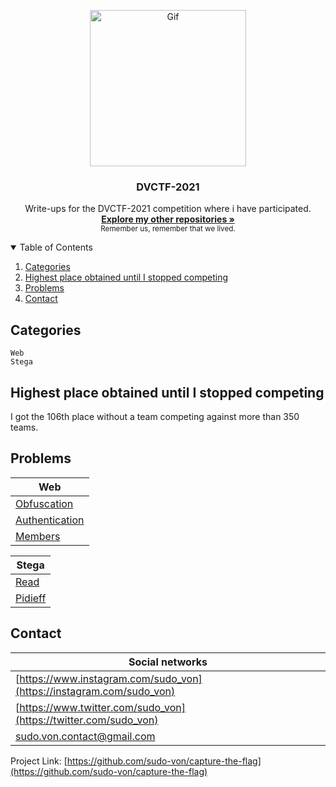 <p align="center">
  <a>
    <img src="https://64.media.tumblr.com/1cbfcd848cce1437be5da56e7afd5952/6078e4f1b83c1f32-1d/s540x810/5324c73c1fcc5909a5e67209c91189c5adcc96af.gif" alt="Gif" width="250" height="250">
  </a>

  <h3 align="center">DVCTF-2021</h3>

<p align="center">
    Write-ups for the DVCTF-2021 competition where i have participated. 
    <br/>
    <a href="https://github.com/sudo-von/capture-the-flag"><strong>Explore my other repositories »</strong></a>
    <br/>
    <small>Remember us, remember that we lived.</small>
  </p>
</p>


<details open="open">
  <summary>Table of Contents</summary>
  <ol>
    <li>
      <a href="#categories">Categories</a>
    </li>
    <li><a href="#highest-place-obtained-until-i-stopped-competing">Highest place obtained until I stopped competing</a></li>
    <li><a href="#problems">Problems</a></li>
    <li><a href="#contact">Contact</a></li>
  </ol>
</details>

## Categories

```
Web
Stega
```

## Highest place obtained until I stopped competing

I got the 106th place without a team competing against more than 350 teams.

## Problems
| Web  |
| ------------- |
| [Obfuscation](https://github.com/sudo-von/capture-the-flag/tree/master/DVCTF-2021/Web/obfuscation/README.md)|
| [Authentication](https://github.com/sudo-von/capture-the-flag/tree/master/DVCTF-2021/Web/authentication/README.md)|
| [Members](https://github.com/sudo-von/capture-the-flag/tree/master/DVCTF-2021/Web/members/README.md)|

| Stega  |
| ------------- |
| [Read](https://github.com/sudo-von/capture-the-flag/tree/master/DVCTF-2021/Stega/read/README.md)|
| [Pidieff](https://github.com/sudo-von/capture-the-flag/tree/master/DVCTF-2021/Stega/pidieff/README.md)|

<!-- CONTACT -->
## Contact

| Social networks |
| --------------- |
|[https://www.instagram.com/sudo_von](https://instagram.com/sudo_von)
|[https://www.twitter.com/sudo_von](https://twitter.com/sudo_von)
|sudo.von.contact@gmail.com

Project Link: [https://github.com/sudo-von/capture-the-flag](https://github.com/sudo-von/capture-the-flag)